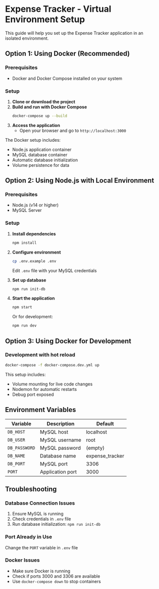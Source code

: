 # Expense Tracker - Virtual Environment Setup

This guide will help you set up the Expense Tracker application in an isolated environment.

## Option 1: Using Docker (Recommended)

### Prerequisites
- Docker and Docker Compose installed on your system

### Setup
1. **Clone or download the project**
2. **Build and run with Docker Compose**
   ```bash
   docker-compose up --build
   ```
3. **Access the application**
   - Open your browser and go to `http://localhost:3000`

The Docker setup includes:
- Node.js application container
- MySQL database container
- Automatic database initialization
- Volume persistence for data

## Option 2: Using Node.js with Local Environment

### Prerequisites
- Node.js (v14 or higher)
- MySQL Server

### Setup
1. **Install dependencies**
   ```bash
   npm install
   ```

2. **Configure environment**
   ```bash
   cp .env.example .env
   ```
   Edit `.env` file with your MySQL credentials

3. **Set up database**
   ```bash
   npm run init-db
   ```

4. **Start the application**
   ```bash
   npm start
   ```
   Or for development:
   ```bash
   npm run dev
   ```

## Option 3: Using Docker for Development

### Development with hot reload
```bash
docker-compose -f docker-compose.dev.yml up
```

This setup includes:
- Volume mounting for live code changes
- Nodemon for automatic restarts
- Debug port exposed

## Environment Variables

| Variable | Description | Default |
|----------|-------------|---------|
| `DB_HOST` | MySQL host | localhost |
| `DB_USER` | MySQL username | root |
| `DB_PASSWORD` | MySQL password | (empty) |
| `DB_NAME` | Database name | expense_tracker |
| `DB_PORT` | MySQL port | 3306 |
| `PORT` | Application port | 3000 |

## Troubleshooting

### Database Connection Issues
1. Ensure MySQL is running
2. Check credentials in `.env` file
3. Run database initialization: `npm run init-db`

### Port Already in Use
Change the `PORT` variable in `.env` file

### Docker Issues
- Make sure Docker is running
- Check if ports 3000 and 3306 are available
- Use `docker-compose down` to stop containers
